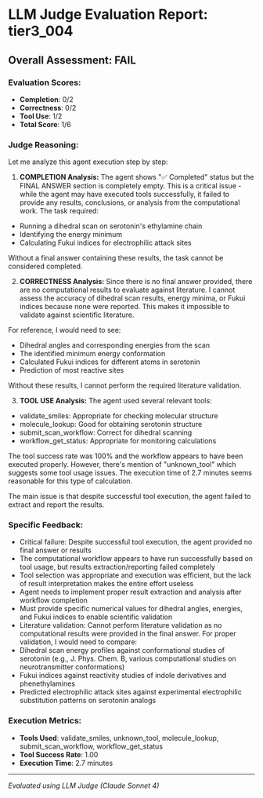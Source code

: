 # LLM Judge Evaluation Report: tier3_004

## Overall Assessment: FAIL

### Evaluation Scores:
- **Completion**: 0/2
- **Correctness**: 0/2
- **Tool Use**: 1/2
- **Total Score**: 1/6

### Judge Reasoning:
Let me analyze this agent execution step by step:

1. **COMPLETION Analysis:**
The agent shows "✅ Completed" status but the FINAL ANSWER section is completely empty. This is a critical issue - while the agent may have executed tools successfully, it failed to provide any results, conclusions, or analysis from the computational work. The task required:
- Running a dihedral scan on serotonin's ethylamine chain
- Identifying the energy minimum
- Calculating Fukui indices for electrophilic attack sites

Without a final answer containing these results, the task cannot be considered completed.

2. **CORRECTNESS Analysis:**
Since there is no final answer provided, there are no computational results to evaluate against literature. I cannot assess the accuracy of dihedral scan results, energy minima, or Fukui indices because none were reported. This makes it impossible to validate against scientific literature.

For reference, I would need to see:
- Dihedral angles and corresponding energies from the scan
- The identified minimum energy conformation
- Calculated Fukui indices for different atoms in serotonin
- Prediction of most reactive sites

Without these results, I cannot perform the required literature validation.

3. **TOOL USE Analysis:**
The agent used several relevant tools:
- validate_smiles: Appropriate for checking molecular structure
- molecule_lookup: Good for obtaining serotonin structure
- submit_scan_workflow: Correct for dihedral scanning
- workflow_get_status: Appropriate for monitoring calculations

The tool success rate was 100% and the workflow appears to have been executed properly. However, there's mention of "unknown_tool" which suggests some tool usage issues. The execution time of 2.7 minutes seems reasonable for this type of calculation.

The main issue is that despite successful tool execution, the agent failed to extract and report the results.

### Specific Feedback:
- Critical failure: Despite successful tool execution, the agent provided no final answer or results
- The computational workflow appears to have run successfully based on tool usage, but results extraction/reporting failed completely
- Tool selection was appropriate and execution was efficient, but the lack of result interpretation makes the entire effort useless
- Agent needs to implement proper result extraction and analysis after workflow completion
- Must provide specific numerical values for dihedral angles, energies, and Fukui indices to enable scientific validation
- Literature validation: Cannot perform literature validation as no computational results were provided in the final answer. For proper validation, I would need to compare:
- Dihedral scan energy profiles against conformational studies of serotonin (e.g., J. Phys. Chem. B, various computational studies on neurotransmitter conformations)
- Fukui indices against reactivity studies of indole derivatives and phenethylamines
- Predicted electrophilic attack sites against experimental electrophilic substitution patterns on serotonin analogs

### Execution Metrics:
- **Tools Used**: validate_smiles, unknown_tool, molecule_lookup, submit_scan_workflow, workflow_get_status
- **Tool Success Rate**: 1.00
- **Execution Time**: 2.7 minutes

---
*Evaluated using LLM Judge (Claude Sonnet 4)*
